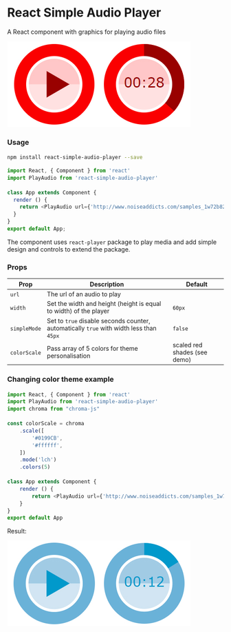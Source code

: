 <h1 align='left'>
  React Simple Audio Player
</h1>

<p align='left'>
  A React component with graphics for playing audio files</a>
</p>

![Demo](demo.jpg)

### Usage

```bash
npm install react-simple-audio-player --save
```

```js
import React, { Component } from 'react'
import PlayAudio from 'react-simple-audio-player'

class App extends Component {
  render () {
    return <PlayAudio url={'http://www.noiseaddicts.com/samples_1w72b820/4186.mp3'} />
  }
}
export default App;
```

The component uses `react-player` package to play media and add simple design and controls to extend the package.


### Props

Prop | Description | Default
---- | ----------- | -------
`url` | The url of an audio to play
`width` | Set the width and height (height is equal to width) of the player | `60px`
`simpleMode` | Set to `true` disable seconds counter, automatically `true` with width less than `45px` | `false`
`colorScale` | Pass array of 5 colors for theme personalisation | scaled red shades (see demo)


### Changing color theme example
```js
import React, { Component } from 'react'
import PlayAudio from 'react-simple-audio-player'
import chroma from "chroma-js"

const colorScale = chroma
    .scale([
        '#0199CB',
        '#ffffff',
    ])
    .mode('lch')
    .colors(5)

class App extends Component {
    render () {
        return <PlayAudio url={'http://www.noiseaddicts.com/samples_1w72b820/4186.mp3'} colorScale={colorScale} />
    }
}
export default App
```

Result:

![Demo](demo2.jpg)